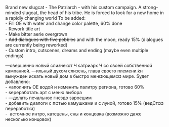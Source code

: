Brand new slugcat - The Patriarch - with his custom campaign. A strong-minded slugcat, the head of his tribe.<LINE> He is forced to look for a new home in a rapidly changing world
To be added: <br/>
	- Fill OE with water and change color palette, 60% done <br/>
	- Rework title art <br/>
	- Make bitter aerie overgrown <br/>
	- ~~Add dialogues with five pebbles~~ and with the moon, ready 15% (dialogues are currently being reworked) <br/>
	- Custom intro, cutscenes, dreams and ending (maybe even multiple endings) <br/>

—овершенно новый слизнекот Ч ѕатриарх Ч со своей собственной кампанией. —ильный духом слизень, глава своего племени.<LINE>ќн вынужден искать новый дом в быстро мен¤ющемс¤ мире.
Ѕудет добавлено: <br/>
	- «аполнить OE водой и изменить палитру региона, готово 60% <br/>
	- ѕереработать арт с меню выбора <br/>
	- —делать печальное гнездо заросшим <br/>
	- добавить диалоги с п¤тью камушками и с луной, готово 15% (ведЄтс¤ переработка) <br/>
	-  астомное интро, катсцены, сны и концовка (возможно даже несколько концовок) <br/>